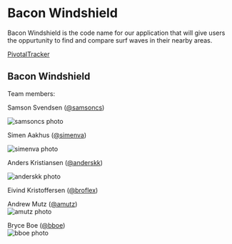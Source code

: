 # Bacon Windshield

Bacon Windshield is the code name for our application that will give users the oppurtunity to find and compare surf waves in their
nearby areas.

[PivotalTracker](https://www.pivotaltracker.com/s/projects/1193860)

## Bacon Windshield

Team members:

Samson Svendsen ([@samsoncs](https://github.com/samsoncs))

![samsoncs photo](https://avatars2.githubusercontent.com/u/6703223?v=2&u=e08b9365cc0a8303786cf25035610951f88d6a6c&s=140)

Simen Aakhus ([@simenva](https://github.com/simenva))

![simenva photo](https://avatars2.githubusercontent.com/u/3829893?v=2&s=460)

Anders Kristiansen ([@anderskk](https://github.com/anderskk))

![anderskk photo](https://avatars0.githubusercontent.com/u/9067277?v=2&u=ddb10c9c83d79f801dfb14c9e87325fa94684026&s=140)

Eivind Kristoffersen ([@broflex](https://github.com/broflex))

Andrew Mutz ([@amutz](https://github.com/amutz))  
![amutz photo](https://avatars3.githubusercontent.com/u/919763?v=2&s=120)


Bryce Boe ([@bboe](https://github.com/bboe/))  
![bboe photo](https://avatars3.githubusercontent.com/u/48100?s=120)
